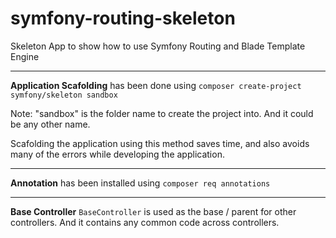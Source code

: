 # symfony-routing-skeleton
Skeleton App to show how to use Symfony Routing and Blade Template Engine

---

**Application Scafolding** has been done using `composer create-project symfony/skeleton sandbox`

Note: "sandbox" is the folder name to create the project into. And it could be any other name.

Scafolding the application using this method saves time, and also avoids many of the errors while developing the application.

---

**Annotation** has been installed using `composer req annotations`

---

**Base Controller** `BaseController` is used as the base / parent for other controllers. And it contains any common code across controllers.